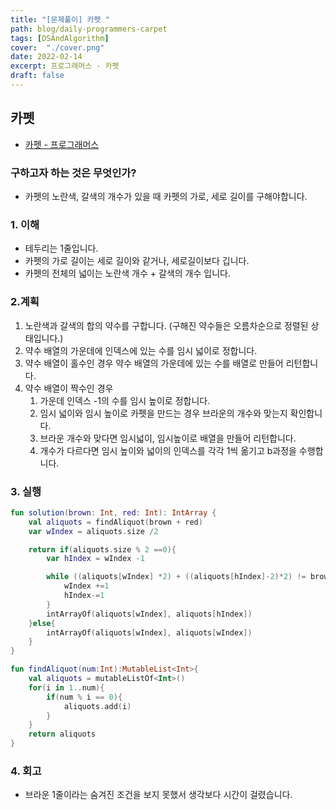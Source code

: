 ```yaml
---
title: "[문제풀이] 카펫 "
path: blog/daily-programmers-carpet
tags: [DSAndAlgorithm]
cover:  "./cover.png"
date: 2022-02-14
excerpt: 프로그래머스 - 카펫 
draft: false
---
```



## 카펫 
* [카펫 - 프로그래머스](https://programmers.co.kr/learn/courses/30/lessons/42842)

### 구하고자 하는 것은 무엇인가?

- 카펫의 노란색, 갈색의 개수가 있을 때 카펫의 가로, 세로 길이를 구해야합니다.

### 1. 이해

- 테두리는 1줄입니다.
- 카펫의 가로 길이는 세로 길이와 같거나, 세로길이보다 깁니다.
- 카펫의 전체의 넓이는 노란색 개수 + 갈색의 개수 입니다.

### 2.계획

1. 노란색과 갈색의 합의 약수를 구합니다. (구해진 약수들은 오름차순으로 정렬된 상태입니다.)
2. 약수 배열의 가운데에 인덱스에 있는 수를 임시 넓이로 정합니다.
3. 약수 배열이 홀수인 경우 약수 배열의 가운데에 있는 수를 배열로 만들어 리턴합니다.
4. 약수 배열이 짝수인 경우
    1. 가운데 인덱스 -1의 수를 임시 높이로 정합니다.
    2. 임시 넓이와 임시 높이로 카펫을 만드는 경우 브라운의 개수와 맞는지 확인합니다.
    3. 브라운 개수와 맞다면 임시넓이, 임시높이로 배열을 만들어 리턴합니다.
    4. 개수가 다르다면 임시 높이와 넓이의 인덱스를 각각 1씩 옮기고 b과정을 수행합니다.

### 3. 실행

```kotlin
fun solution(brown: Int, red: Int): IntArray {
    val aliquots = findAliquot(brown + red)
    var wIndex = aliquots.size /2

    return if(aliquots.size % 2 ==0){
        var hIndex = wIndex -1

        while ((aliquots[wIndex] *2) + ((aliquots[hIndex]-2)*2) != brown){
            wIndex +=1
            hIndex-=1
        }
        intArrayOf(aliquots[wIndex], aliquots[hIndex])
    }else{
        intArrayOf(aliquots[wIndex], aliquots[wIndex])
    }
}

fun findAliquot(num:Int):MutableList<Int>{
    val aliquots = mutableListOf<Int>()
    for(i in 1..num){
        if(num % i == 0){
            aliquots.add(i)
        }
    }
    return aliquots
}
```

### 4. 회고

- 브라운 1줄이라는 숨겨진 조건을 보지 못했서 생각보다 시간이 걸렸습니다.